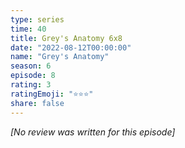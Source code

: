 ```yaml
---
type: series
time: 40
title: Grey's Anatomy 6x8
date: "2022-08-12T00:00:00"
name: "Grey's Anatomy"
season: 6
episode: 8
rating: 3
ratingEmoji: "⭐️⭐️⭐️"
share: false
---
```


_[No review was written for this episode]_
